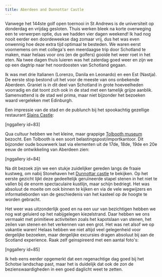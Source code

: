 ```yaml
---
title: Aberdeen and Dunnottar Castle
---
```

[1]: http://www.tripadvisor.co.uk/Restaurant_Review-g186487-d4794060-Reviews-Slains_Castle_Aberdeen-Aberdeen_Aberdeenshire_Scotland.html
[2]: http://www.aagm.co.uk/Visit/TheTolboothMuseum/ttm-overview.aspx
[3]: http://www.dunnottarcastle.co.uk/

Vanwege het 144ste golf open toernooi in St Andrews is de universiteit op donderdag en vrijdag gesloten. Thuis werken bleek na korte overweging een te verwerpen optie, dus we hadden vier dagen weekend! Ik had nog nooit eerder een doordeweekse dag zomaar vrij, dus het was even onwennig hoe deze extra tijd optimaal te besteden. We waren eerst voornemens om met collega's een meerdaagse trip door Schotland te maken, maar helaas voor ons (en de golfers) gooide het weer roet in het eten. Na twee dagen thuis luieren was het zaterdag goed weer en zijn we op een dagtrip naar het noordoosten van Schotland gegaan.

Ik was met drie Italianen (Lorenzo, Danila en Leonardo) en een Est (Nastja). De eerste stop bestond uit het voor de meeste van ons onbekende Aberdeen. Graniet is in dit deel van Schotland in grote hoeveelheden voorradig en dat toont zich ook in de stad met een tamelijk grijze aanblik. Samenvattend is de stad wel prima, maar niet bijzonder het bezoeken waard vergeleken met Edinburgh.

Een impressie van de stad en de publunch bij het spookachtig gezellige restaurant [
Slains Castle][1]:

[nggallery id=83]

Qua cultuur hebben we het kleine, maar grappige [Tolbooth museum][2] bezocht. Een Tolbooth is een soort belastingspost/importkantoor. Dit bijzonder oude bouwwerk laat via elementen uit de 17de, 18de, 19de en 20e eeuw de ontwikkeling van Aberdeen zien:

[nggallery id=84]

Na dit bezoek zijn we een stukje zuidelijker gereden langs de fraaie kustweg, om nabij Stonehaven het [Dunnottar castle][3] te bekijken. Op het eerste gezicht lijkt deze gedeeltelijk geruïneerde stapel stenen in het niet te vallen bij de enorm spectaculaire kustlijn, maar schijn bedriegt. Het was absoluut de moeite om ook binnen te kijken en via de vele wegwijzers en informatieborden van de geschiedenis van het kasteel op de hoogte te worden gebracht.

Het weer was uitzonderlijk goed en na een uur van bezichtigen hebben we nog wat geluierd op het nabijgelegen kiezelstrand. Daar hebben we ons vermaakt met primitieve activiteiten zoals het kapotslaan van stenen, het zeilen van stenen en het verkennen van een grot. Het was net alsof we op vakantie waren! Helaas hebben we niet altijd veel gelegenheid voor dergelijke bezoeken, maar dergelijke excursies dragen absoluut bij aan de Scotland experience. Raak zelf geinspireerd met een aantal foto's:

[nggallery id=85]

Ik heb eens eerder opgemerkt dat een regenachtige dag goed bij het Schotse landschap past, maar het is duidelijk dat ook de zon de bezienswaardigheden in een goed daglicht weet te zetten.